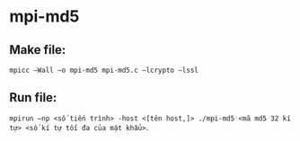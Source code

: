 # mpi-md5
## Make file: 
`mpicc –Wall –o mpi-md5 mpi-md5.c –lcrypto –lssl`
## Run file:
`mpirun –np <số tiến trình> -host <[tên host,]> ./mpi-md5 <mã md5 32 kí tự> <số kí tự tối đa của mật khẩu>`.
